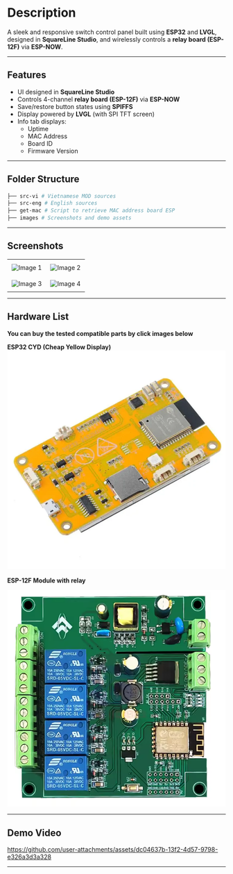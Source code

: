 
# Description

A sleek and responsive switch control panel built using **ESP32** and **LVGL**, designed in **SquareLine Studio**, and wirelessly controls a **relay board (ESP-12F)** via **ESP-NOW**.

---

## Features

- UI designed in **SquareLine Studio**
- Controls 4-channel **relay board (ESP-12F)** via **ESP-NOW**
- Save/restore button states using **SPIFFS**
- Display powered by **LVGL** (with SPI TFT screen)
- Info tab displays:
  - Uptime  
  - MAC Address  
  - Board ID  
  - Firmware Version  

---

## Folder Structure 

```sh
├── src-vi # Vietnamese MOD sources
├── src-eng # English sources
├── get-mac # Script to retrieve MAC address board ESP
├── images # Screenshots and demo assets 
```

---

## Screenshots

<table align="center">
  <tr>
    <td style="padding:10px">
      <img src="https://github.com/pangcrd/cyd-lvgl-esp12f/blob/main/images/cyd-pic0.png" alt="Image 1" width="300"/>
    </td>
    <td style="padding:10px">
      <img src="https://github.com/pangcrd/cyd-lvgl-esp12f/blob/main/images/cyd-pic1.png" alt="Image 2" width="300"/>
    </td>
  </tr>
  <tr>
    <td style="padding:10px">
      <img src="https://github.com/pangcrd/cyd-lvgl-esp12f/blob/main/images/cyd-pic2.png" alt="Image 3" width="300"/>
    </td>
    <td style="padding:10px">
      <img src="https://github.com/pangcrd/cyd-lvgl-esp12f/blob/main/images/cyd-pic3.png" alt="Image 4" width="300"/>
    </td>
  </tr>
</table>

---

## Hardware List

**You can buy the tested compatible parts by click images below**  

**ESP32 CYD (Cheap Yellow Display)**
[![cyd](https://github.com/pangcrd/cyd-lvgl-esp12f/blob/main/images/esp32cyd.png)](https://s.click.aliexpress.com/e/_oBfo3DO)  

**ESP-12F Module with relay**  

[![esp12f](https://github.com/pangcrd/cyd-lvgl-esp12f/blob/main/images/relayesp12.png)](https://s.click.aliexpress.com/e/_oC5nlQY)

---  

## Demo Video

https://github.com/user-attachments/assets/dc04637b-13f2-4d57-9798-e326a3d3a328

---
